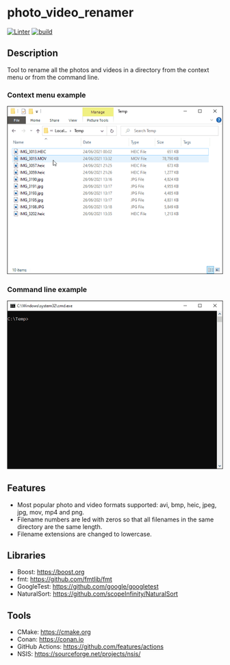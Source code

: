 # photo_video_renamer
[![Linter](https://github.com/antonioborondo/photo_video_renamer/actions/workflows/lint.yml/badge.svg)](https://github.com/antonioborondo/photo_video_renamer/actions/workflows/lint.yml) [![build](https://github.com/antonioborondo/photo_video_renamer/actions/workflows/build.yml/badge.svg)](https://github.com/antonioborondo/photo_video_renamer/actions/workflows/build.yml)

## Description
Tool to rename all the photos and videos in a directory from the context menu or from the command line.

### Context menu example
![Screenshot](context_menu_example.gif?raw=true)

### Command line example
![Screenshot](command_line_example.gif?raw=true)

## Features
- Most popular photo and video formats supported: avi, bmp, heic, jpeg, jpg, mov, mp4 and png.
- Filename numbers are led with zeros so that all filenames in the same directory are the same length.
- Filename extensions are changed to lowercase.

## Libraries
- Boost: https://boost.org
- fmt: https://github.com/fmtlib/fmt
- GoogleTest: https://github.com/google/googletest
- NaturalSort: https://github.com/scopeInfinity/NaturalSort

## Tools
- CMake: https://cmake.org
- Conan: https://conan.io
- GitHub Actions: https://github.com/features/actions
- NSIS: https://sourceforge.net/projects/nsis/
